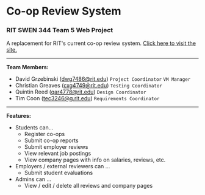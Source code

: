 # Co-op Review System
### RIT SWEN 344 Team 5 Web Project

A replacement for RIT's current co-op review system.
[Click here to visit the site.](https://co-op-review.herokuapp.com/)

---

**Team Members:**
* David Grzebinski (dwg7486@rit.edu)
`Project Coordinator` `VM Manager`
* Christian Greaves (cxg4749@rit.edu) 
`Testing Coordinator`
* Quintin Reed (qar4778@rit.edu) 
`Design Coordinator`
* Tim Coon (tec3246@g.rit.edu)
`Requirements Coordinator`

---

**Features:**
* Students can...
  * Register co-ops
  * Submit co-op reports
  * Submit employer reviews
  * View relevant job postings
  * View company pages with info on salaries, reviews, etc.
* Employers / external reviewers can ...
  * Submit student evaluations
* Admins can ...
  * View / edit / delete all reviews and company pages
